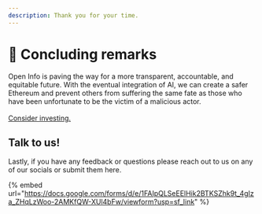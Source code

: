 ```yaml
---
description: Thank you for your time.
---
```


# 🙏 Concluding remarks

Open Info is paving the way for a more transparent, accountable, and equitable future. With the eventual integration of AI, we can create a safer Ethereum and prevent others from suffering the same fate as those who have been unfortunate to be the victim of a malicious actor.\
\
[Consider investing.](https://bit.ly/invest-vrfd)

## Talk to us!

Lastly, if you have any feedback or questions please reach out to us on any of our socials or submit them here.

{% embed url="https://docs.google.com/forms/d/e/1FAIpQLSeEElHik2BTKSZhk9t_4gIza_ZHqLzWoo-2AMKfQW-XUl4bFw/viewform?usp=sf_link" %}
